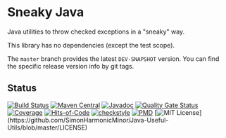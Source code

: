 # Sneaky Java

Java utilities to throw checked exceptions in a "sneaky" way.

This library has no dependencies (except the test scope).

The `master` branch provides the latest `DEV-SNAPSHOT` version. You can find the specific release
version info by git tags.

## Status

[![Build Status](https://app.travis-ci.com/SimonHarmonicMinor/sneaky-java.svg?branch=master)](https://app.travis-ci.com/SimonHarmonicMinor/sneaky-java)
[![Maven Central](https://img.shields.io/maven-central/v/com.kirekov/sneaky-java)](https://mvnrepository.com/artifact/com.kirekov/sneaky-java)
[![Javadoc](https://javadoc.io/badge2/com.kirekov/sneaky-java/javadoc.svg)](https://javadoc.io/doc/com.kirekov/sneaky-java)
[![Quality Gate Status](https://sonarcloud.io/api/project_badges/measure?project=SimonHarmonicMinor_sneaky-java&metric=alert_status)](https://sonarcloud.io/summary/new_code?id=SimonHarmonicMinor_sneaky-java)
[![Coverage](https://sonarcloud.io/api/project_badges/measure?project=SimonHarmonicMinor_sneaky-java&metric=coverage)](https://sonarcloud.io/summary/new_code?id=SimonHarmonicMinor_sneaky-java)
[![Hits-of-Code](https://hitsofcode.com/github/simonharmonicminor/sneaky-java?branch=master)](https://hitsofcode.com/github/simonharmonicminor/sneaky-java/view?branch=master)
[![checkstyle](https://img.shields.io/badge/checkstyle-intergrated-informational)](https://checkstyle.sourceforge.io/)
[![PMD](https://img.shields.io/badge/PMD-intergrated-informational)](https://pmd.github.io/pmd-6.35.0/pmd_rules_java.html)
[![MIT License](https://img.shields.io/apm/l/atomic-design-ui.svg?)](https://github.com/SimonHarmonicMinor/Java-Useful-Utils/blob/master/LICENSE)

